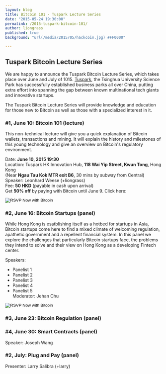 ```yaml
---
layout: blog
title: Bitcoin 101 - Tuspark Lecture Series
date: "2015-05-24 19:30:00"
permalink: /2015-tuspark-bitcoin-101/
author: liongrass
published: true
background: "url(/media/2015/05/hackcoin.jpg) #FF0000"

---
```


## Tuspark Bitcoin Lecture Series

We are happy to announce the Tuspark Bitcoin Lecture Series, which takes place over June and July of 1015. [Tuspark](http://www.tuspark.hk/), the Tsinghua University Science Park has successfully established business parks all over China, putting extra effort into spanning the gap between known multinational tech giants and innovative startups.

The Tuspark Bitcoin Lecture Series will provide knowledge and education for those new to Bitcoin as well as those with a specialized interest in it.

### #1, June 10: Bitcoin 101 (lecture)
This non-technical lecture will give you a quick explanation of Bitcoin wallets, transactions and mining. It will explain the history and milestones of this young technology and give an overview on Bitcoin's regulatory environment.

Date: **June 10, 2015 19:30**     
Location: Tuspark HK Innovation Hub, **118 Wai Yip Street, Kwun Tong**, Hong Kong     
(Near **Ngau Tau Kok MTR exit B6**, 30 mins by subway from Central)     
Speaker: Leonhard Weese (+liongrass)    
Fee: **50 HKD** (payable in cash upon arrival)     
Get **50% off** by paying with Bitcoin until June 9. Click here:     

<form action="https://www.coinpayments.net/index.php" method="post">
	<input type="hidden" name="cmd" value="_pay">
	<input type="hidden" name="reset" value="1">
	<input type="hidden" name="merchant" value="befc584e67bad5e56139f3ae512c23ab">
	<input type="hidden" name="currency" value="HKD">
	<input type="hidden" name="amountf" value="25">
	<input type="hidden" name="item_name" value="Bitcoin 101">
	<input type="hidden" name="allow_quantity" value="1">
	<input type="hidden" name="want_shipping" value="0">	
	<input type="image" src="https://www.coinpayments.net/images/pub/checkout-blue.png" alt="RSVP Now with Bitcoin">
</form>

### #2, June 16: Bitcoin Startups (panel)
While Hong Kong is esatblishing itself as a hotbed for startups in Asia, Bitcoin startups come here to find a mixed climate of welcoming regulation, apathetic government and a repellent financial system. In this panel we explore the challenges that particularly Bitcoin startups face, the problems they intend to solve and their view on Hong Kong as a developing Fintech center.

Speakers:    
- Panelist 1    
- Panelist 2    
- Panelist 3    
- Panelist 4    
- Panelist 5    
Moderator: Jehan Chu

<form action="https://www.coinpayments.net/index.php" method="post">
	<input type="hidden" name="cmd" value="_pay">
	<input type="hidden" name="reset" value="1">
	<input type="hidden" name="merchant" value="befc584e67bad5e56139f3ae512c23ab">
	<input type="hidden" name="currency" value="HKD">
	<input type="hidden" name="amountf" value="25">
	<input type="hidden" name="item_name" value="Bitcoin Startups">
	<input type="hidden" name="allow_quantity" value="1">
	<input type="hidden" name="want_shipping" value="0">	
	<input type="image" src="https://www.coinpayments.net/images/pub/checkout-blue.png" alt="RSVP Now with Bitcoin">
</form>

### #3, June 23: Bitcoin Regulation (panel)

### #4, June 30: Smart Contracts (panel)

Speaker: Joseph Wang

### #2, July: Plug and Pay (panel)

Presenter: Larry Salibra (+larry)
